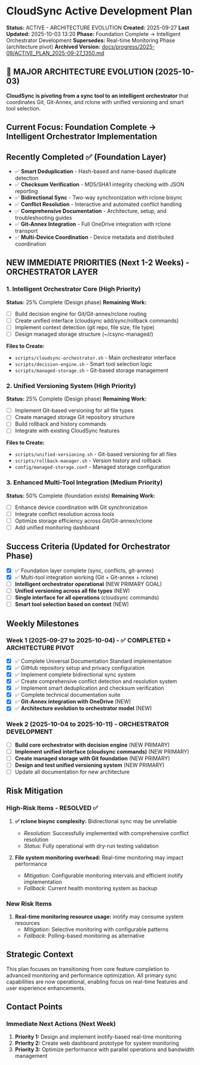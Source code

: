 # CloudSync Active Development Plan
**Status:** ACTIVE - ARCHITECTURE EVOLUTION
**Created:** 2025-09-27
**Last Updated:** 2025-10-03 13:20
**Phase:** Foundation Complete → Intelligent Orchestrator Development
**Supersedes:** Real-time Monitoring Phase (architecture pivot)
**Archived Version:** [docs/progress/2025-09/ACTIVE_PLAN_2025-09-27_1350.md](./docs/progress/2025-09/ACTIVE_PLAN_2025-09-27_1350.md)

## 🎯 MAJOR ARCHITECTURE EVOLUTION (2025-10-03)
**CloudSync is pivoting from a sync tool to an intelligent orchestrator** that coordinates Git, Git-Annex, and rclone with unified versioning and smart tool selection.

## Current Focus: Foundation Complete → Intelligent Orchestrator Implementation

## Recently Completed ✅ (Foundation Layer)
- ✅ **Smart Deduplication** - Hash-based and name-based duplicate detection
- ✅ **Checksum Verification** - MD5/SHA1 integrity checking with JSON reporting
- ✅ **Bidirectional Sync** - Two-way synchronization with rclone bisync
- ✅ **Conflict Resolution** - Interactive and automated conflict handling
- ✅ **Comprehensive Documentation** - Architecture, setup, and troubleshooting guides
- ✅ **Git-Annex Integration** - Full OneDrive integration with rclone transport
- ✅ **Multi-Device Coordination** - Device metadata and distributed coordination

## NEW IMMEDIATE PRIORITIES (Next 1-2 Weeks) - ORCHESTRATOR LAYER

### 1. Intelligent Orchestrator Core (High Priority)
**Status:** 25% Complete (Design phase)
**Remaining Work:**
- [ ] Build decision engine for Git/Git-annex/rclone routing
- [ ] Create unified interface (cloudsync add/sync/rollback commands)
- [ ] Implement context detection (git repo, file size, file type)
- [ ] Design managed storage structure (~/csync-managed/)

**Files to Create:**
- `scripts/cloudsync-orchestrator.sh` - Main orchestrator interface
- `scripts/decision-engine.sh` - Smart tool selection logic
- `scripts/managed-storage.sh` - Git-based storage management

### 2. Unified Versioning System (High Priority)
**Status:** 25% Complete (Design phase)
**Remaining Work:**
- [ ] Implement Git-based versioning for all file types
- [ ] Create managed storage Git repository structure
- [ ] Build rollback and history commands
- [ ] Integrate with existing CloudSync features

**Files to Create:**
- `scripts/unified-versioning.sh` - Git-based versioning for all files
- `scripts/rollback-manager.sh` - Version history and rollback
- `config/managed-storage.conf` - Managed storage configuration

### 3. Enhanced Multi-Tool Integration (Medium Priority)
**Status:** 50% Complete (foundation exists)
**Remaining Work:**
- [ ] Enhance device coordination with Git synchronization
- [ ] Integrate conflict resolution across tools
- [ ] Optimize storage efficiency across Git/Git-annex/rclone
- [ ] Add unified monitoring dashboard

## Success Criteria (Updated for Orchestrator Phase)
- [x] ✅ Foundation layer complete (sync, conflicts, git-annex)
- [x] ✅ Multi-tool integration working (Git + Git-annex + rclone)
- [ ] **Intelligent orchestrator operational** (NEW PRIMARY GOAL)
- [ ] **Unified versioning across all file types** (NEW)
- [ ] **Single interface for all operations** (cloudsync commands)
- [ ] **Smart tool selection based on context** (NEW)

## Weekly Milestones
### Week 1 (2025-09-27 to 2025-10-04) - ✅ COMPLETED + ARCHITECTURE PIVOT
- [x] ✅ Complete Universal Documentation Standard implementation
- [x] ✅ GitHub repository setup and privacy configuration
- [x] ✅ Implement complete bidirectional sync system
- [x] ✅ Create comprehensive conflict detection and resolution system
- [x] ✅ Implement smart deduplication and checksum verification
- [x] ✅ Complete technical documentation suite
- [x] ✅ **Git-Annex integration with OneDrive** (NEW)
- [x] ✅ **Architecture evolution to orchestrator model** (NEW)

### Week 2 (2025-10-04 to 2025-10-11) - ORCHESTRATOR DEVELOPMENT
- [ ] **Build core orchestrator with decision engine** (NEW PRIMARY)
- [ ] **Implement unified interface (cloudsync commands)** (NEW PRIMARY)
- [ ] **Create managed storage with Git foundation** (NEW PRIMARY)
- [ ] **Design and test unified versioning system** (NEW PRIMARY)
- [ ] Update all documentation for new architecture

## Risk Mitigation
### High-Risk Items - RESOLVED ✅
1. **✅ rclone bisync complexity:** Bidirectional sync may be unreliable
   - *Resolution:* Successfully implemented with comprehensive conflict resolution
   - *Status:* Fully operational with dry-run testing validation

2. **File system monitoring overhead:** Real-time monitoring may impact performance
   - *Mitigation:* Configurable monitoring intervals and efficient inotify implementation
   - *Fallback:* Current health monitoring system as backup

### New Risk Items
1. **Real-time monitoring resource usage:** inotify may consume system resources
   - *Mitigation:* Selective monitoring with configurable patterns
   - *Fallback:* Polling-based monitoring as alternative

## Strategic Context
This plan focuses on transitioning from core feature completion to advanced monitoring and performance optimization. All primary sync capabilities are now operational, enabling focus on real-time features and user experience enhancements.

## Contact Points
### Immediate Next Actions (Next Week)
1. **Priority 1:** Design and implement inotify-based real-time monitoring
2. **Priority 2:** Create web dashboard prototype for system monitoring
3. **Priority 3:** Optimize performance with parallel operations and bandwidth management
